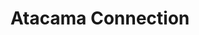 ---
title: "Atacama Connection"
url: /san-pedro-de-atacama/atacama-connection/
shop: agencia de viajes
---